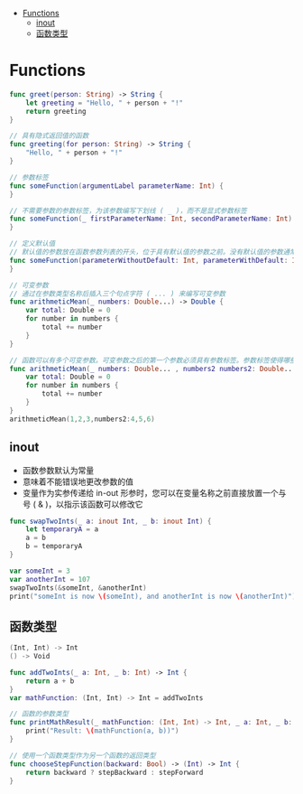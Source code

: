 <!-- @import "[TOC]" {cmd="toc" depthFrom=1 depthTo=6 orderedList=false} -->

<!-- code_chunk_output -->

- [Functions](#functions)
  - [inout](#inout)
  - [函数类型](#函数类型)

<!-- /code_chunk_output -->

# Functions

```swift
func greet(person: String) -> String {
    let greeting = "Hello, " + person + "!"
    return greeting
}
```

```swift
// 具有隐式返回值的函数 
func greeting(for person: String) -> String {
    "Hello, " + person + "!"
}

// 参数标签
func someFunction(argumentLabel parameterName: Int) {
}

// 不需要参数的参数标签，为该参数编写下划线 ( _ )，而不是显式参数标签
func someFunction(_ firstParameterName: Int, secondParameterName: Int) {
}

// 定义默认值
// 默认值的参数放在函数参数列表的开头，位于具有默认值的参数之前。没有默认值的参数通常对函数的含义更重要 - 首先编写它们可以更容易地识别正在调用相同的函数，无论是否省略任何默认参数。
func someFunction(parameterWithoutDefault: Int, parameterWithDefault: Int = 12) {
}

// 可变参数
// 通过在参数类型名称后插入三个句点字符 ( ... ) 来编写可变参数
func arithmeticMean(_ numbers: Double...) -> Double {
    var total: Double = 0
    for number in numbers {
        total += number
    }
}

// 函数可以有多个可变参数。可变参数之后的第一个参数必须具有参数标签。参数标签使得哪些参数被传递给可变参数以及哪些参数被传递给可变参数之后的参数变得明确。
func arithmeticMean(_ numbers: Double... , numbers2 numbers2: Double...) -> Double {
    var total: Double = 0
    for number in numbers {
        total += number
    }
}
arithmeticMean(1,2,3,numbers2:4,5,6)
```

## inout

- 函数参数默认为常量
- 意味着不能错误地更改参数的值
- 变量作为实参传递给 in-out 形参时，您可以在变量名称之前直接放置一个与号 ( & )，以指示该函数可以修改它

```swift
func swapTwoInts(_ a: inout Int, _ b: inout Int) {
    let temporaryA = a
    a = b
    b = temporaryA
}

var someInt = 3
var anotherInt = 107
swapTwoInts(&someInt, &anotherInt)
print("someInt is now \(someInt), and anotherInt is now \(anotherInt)")
```

## 函数类型

```swift
(Int, Int) -> Int
() -> Void

func addTwoInts(_ a: Int, _ b: Int) -> Int {
    return a + b
}
var mathFunction: (Int, Int) -> Int = addTwoInts

// 函数的参数类型
func printMathResult(_ mathFunction: (Int, Int) -> Int, _ a: Int, _ b: Int) {
    print("Result: \(mathFunction(a, b))")
}

// 使用一个函数类型作为另一个函数的返回类型
func chooseStepFunction(backward: Bool) -> (Int) -> Int {
    return backward ? stepBackward : stepForward
}
```
